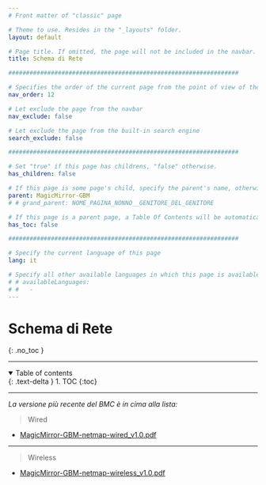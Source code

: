 ```yaml
---
# Front matter of "classic" page

# Theme to use. Resides in the "_layouts" folder.
layout: default

# Page title. If omitted, the page will not be included in the navbar.
title: Schema di Rete

#################################################################

# Specifies the order of the current page from the point of view of the navbar. Can have repetition in the numbers, for parent-child hierarchies.
nav_order: 12

# Let exclude the page from the navbar
nav_exclude: false

# Let exclude the page from the built-in search engine
search_exclude: false

#################################################################

# Set "true" if this page has childrens, "false" otherwise.
has_children: false

# If this page is some page's child, specify the parent's name, otherwise comment out the option. If this page is some page's grandchild, specify grandparent's name, otherwise comment out the option.
parent: MagicMirror-GBM
# # grand_parent: NOME_PAGINA_NONNO__GENITORE_DEL_GENITORE

# If this page is a parent page, a Table Of Contents will be automatically generated containing all related child pages. Use the option below to disable this functionality. Should always be set to "false".
has_toc: false

#################################################################

# Specify the current language of this page
lang: it

# Specify all other available languages in which this page is available. If there's no other language in addition to "lang", comment out this option.
# # availableLanguages:
# #   - 
---
```


# Schema di Rete
{: .no_toc }

---

<!-- Table of contents -->
<details open markdown="block">
  <summary>
    Table of contents
  </summary>
  {: .text-delta }
1. TOC
{:toc}
</details>

---

_La versione più recente del BMC è in cima alla lista:_

> Wired

- <i class="fa-solid fa-file-pdf fa-2x"></i> [MagicMirror-GBM-netmap-wired_v1.0.pdf](../../assets/schemaDiRete/MagicMirror-GBM-netmap-wired_v1.0.pdf)

---

> Wireless

- <i class="fa-solid fa-file-pdf fa-2x"></i> [MagicMirror-GBM-netmap-wireless_v1.0.pdf](../../assets/schemaDiRete/MagicMirror-GBM-netmap-wireless_v1.0.pdf)
